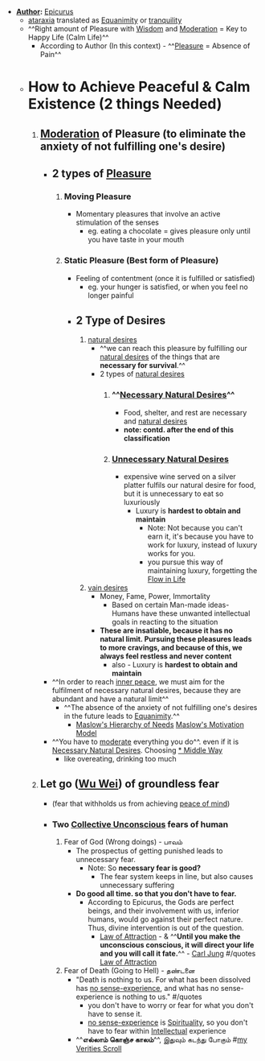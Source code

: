 - **[Author]():** [Epicurus]() 
    - [ataraxia]() translated as [Equanimity]() or [tranquility]()
    - ^^Right amount of Pleasure with [Wisdom]() and [Moderation]() = Key to Happy Life (Calm Life)^^ 
        - According to Author (In this context) - ^^[Pleasure]() = Absence of Pain^^
    - # How to Achieve Peaceful & Calm Existence (2 things Needed)
        1. ## [Moderation]() of Pleasure (to eliminate the anxiety of not fulfilling one's desire)
            - ## 2 types of [Pleasure]()
                1. ### Moving Pleasure
                    - Momentary pleasures that involve an active stimulation of the senses
                        - eg. eating a chocolate = gives pleasure only until you have taste in your mouth
                2. ### Static Pleasure (Best form of Pleasure)
                    - Feeling of contentment (once it is fulfilled or satisfied)
                        - eg. your hunger is satisfied, or when you feel no longer painful
                    - ## 2 Type of Desires
                        1. [natural desires]()
                            - ^^we can reach this pleasure by fulfilling our [natural desires]() of the things that are **necessary for survival**.^^
                            - 2 types of [natural desires]()
                                1. ### ^^[Necessary Natural Desires]()^^
                                    - Food, shelter, and rest are necessary and [natural desires]()
                                    - __note: contd. after the end of this classification__
                                2. ### [Unnecessary Natural Desires]()
                                    - expensive wine served on a silver platter fulfils our natural desire for food, but it is unnecessary to eat so luxuriously
                                        - Luxury is **hardest to obtain and maintain**
                                            - Note: Not because you can't earn it, it's because you have to work for luxury, instead of luxury works for you. 
                                            - you pursue this way of maintaining luxury, forgetting the [Flow in Life]()
                        2. [vain desires]()
                            - Money, Fame, Power, Immortality
                                - Based on certain Man-made ideas- Humans have these unwanted intellectual goals in reacting to the situation
                            - **These are insatiable, because it has no natural limit. Pursuing these pleasures leads to more cravings, and because of this, we always feel restless and never content**
                                - also - Luxury is **hardest to obtain and maintain**
            - ^^In order to reach [inner peace](), we must aim for the fulfilment of necessary natural desires, because they are abundant and have a natural limit^^
                - ^^The absence of the anxiety of not fulfilling one's desires in the future leads to [Equanimity]().^^
                    - [Maslow's Hierarchy of Needs]() [Maslow's Motivation Model]()
            - ^^You have to [moderate]([Moderation]()) everything you do^^.  even if it is [Necessary Natural Desires](). Choosing [* Middle Way]()
                - like overeating, drinking too much
        2. ## Let go ([Wu Wei]()) of groundless fear 
            - (fear that withholds us from achieving [peace of mind]()) 
            - ### Two [Collective Unconscious]() fears of human
                1. Fear of God (Wrong doings) - பாவம் 
                    - The prospectus of getting punished leads to unnecessary fear.
                        - Note: So **necessary fear is good?**
                            - The fear system keeps in line, but also causes unnecessary suffering
                    - **Do good all time. so that you don't have to fear.**
                        - According to Epicurus, the Gods are perfect beings, and their involvement with us, inferior humans, would go against their perfect nature. Thus, divine intervention is out of the question. 
                            - [Law of Attraction]() - & ^^**Until you make the unconscious conscious, it will direct your life and you will call it fate.**^^ - [Carl Jung]() #/quotes [Law of Attraction]()
                2. Fear of Death (Going to Hell) - தண்டனை 
                    - "Death is nothing to us.
For what has been dissolved has [no sense-experience](), and what has no sense-experience is nothing to us." #/quotes
                        - you don't have to worry or fear for what you don't have to sense it.
                        - [no sense-experience]() is [Spirituality](), so you don't have to fear within [Intellectual]() experience
                    - ^^**எல்லாம் கொஞ்ச காலம்**^^, இதுவும் கடந்து போகும் #[my Verities Scroll]()
